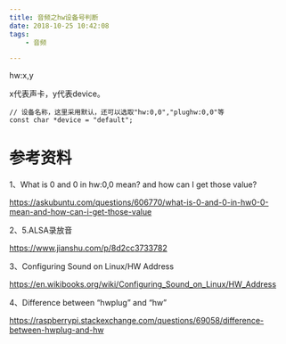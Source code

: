 ```yaml
---
title: 音频之hw设备号判断
date: 2018-10-25 10:42:08
tags:
	- 音频

---
```




hw:x,y

x代表声卡，y代表device。

```
// 设备名称，这里采用默认，还可以选取"hw:0,0","plughw:0,0"等 
const char *device = "default";
```



# 参考资料

1、What is 0 and 0 in hw:0,0 mean? and how can I get those value?

https://askubuntu.com/questions/606770/what-is-0-and-0-in-hw0-0-mean-and-how-can-i-get-those-value

2、5.ALSA录放音

https://www.jianshu.com/p/8d2cc3733782

3、Configuring Sound on Linux/HW Address

https://en.wikibooks.org/wiki/Configuring_Sound_on_Linux/HW_Address

4、Difference between “hwplug” and “hw”

https://raspberrypi.stackexchange.com/questions/69058/difference-between-hwplug-and-hw



